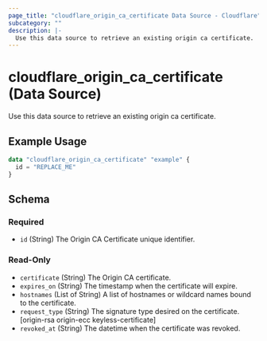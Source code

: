 ```yaml
---
page_title: "cloudflare_origin_ca_certificate Data Source - Cloudflare"
subcategory: ""
description: |-
  Use this data source to retrieve an existing origin ca certificate.
---
```


# cloudflare_origin_ca_certificate (Data Source)

Use this data source to retrieve an existing origin ca certificate.

## Example Usage

```terraform
data "cloudflare_origin_ca_certificate" "example" {
  id = "REPLACE_ME"
}
```

<!-- schema generated by tfplugindocs -->
## Schema

### Required

- `id` (String) The Origin CA Certificate unique identifier.

### Read-Only

- `certificate` (String) The Origin CA certificate.
- `expires_on` (String) The timestamp when the certificate will expire.
- `hostnames` (List of String) A list of hostnames or wildcard names bound to the certificate.
- `request_type` (String) The signature type desired on the certificate. [origin-rsa origin-ecc keyless-certificate]
- `revoked_at` (String) The datetime when the certificate was revoked.


